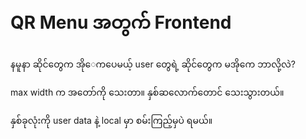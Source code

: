 # QR Menu အတွက် Frontend 


နမူနာ ဆိုင်တွေက အိုေကပေမယ့် user တွေရဲ့ ဆိုင်တွေက မအိုကေ
ဘာလို့လဲ?

max width က အတော်ကို သေးတာ။
နှစ်ဆလောက်တောင် သေးသွားတယ်။

နှစ်ခုလုံးကို user data နဲ့ local မှာ စမ်းကြည့်မှပဲ ရမယ်။

